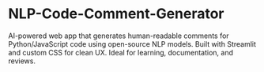 # NLP-Code-Comment-Generator
AI-powered web app that generates human-readable comments for Python/JavaScript code using open-source NLP models. Built with Streamlit and custom CSS for clean UX. Ideal for learning, documentation, and reviews.
